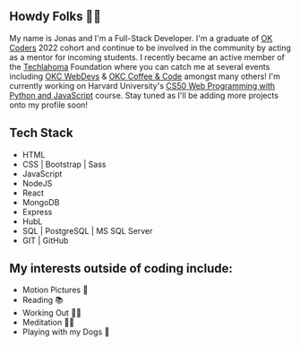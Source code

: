 ## Howdy Folks 👋🏼
My name is Jonas and I'm a Full-Stack Developer. I'm a graduate of <a href="https://www.okcoders.com/">OK Coders</a> 2022 cohort and continue to be involved in the community by acting as a mentor for incoming students. I recently became an active member of the <a href="https://www.techlahoma.org/">Techlahoma</a> Foundation where you can catch me at several events including <a href="https://www.meetup.com/OKCWebDevs/">OKC WebDevs</a> & <a href="https://www.meetup.com/okccoffeeandcode/">OKC Coffee & Code</a> amongst many others! I'm currently working on Harvard University's <a href="https://www.edx.org/course/cs50s-web-programming-with-python-and-javascript">CS50 Web Programming with Python and JavaScript</a> course. Stay tuned as I'll be adding more projects onto my profile soon! 


<h2>Tech Stack</h2>
  <ul>
    <li>HTML</li>
    <li>CSS | Bootstrap | Sass </li>
    <li>JavaScript</li>
    <li>NodeJS</li>
    <li>React</li>
    <li>MongoDB</li>
    <li>Express</li>
    <li>HubL</li>
    <li>SQL | PostgreSQL | MS SQL Server</li>
    <li>GIT | GitHub</li>
  </ul>
  
  <h2>My interests outside of coding include:</h2>
  <ul>
    <li>Motion Pictures 🎥</li>
    <li>Reading 📚</li>
    <li>Working Out 🏃🏻</li>
    <li>Meditation 🧎🏻</li>
    <li>Playing with my Dogs 🐾</li>
  </ul>


<!--
**jonas-arroyo/jonas-arroyo** is a ✨ _special_ ✨ repository because its `README.md` (this file) appears on your GitHub profile.

Here are some ideas to get you started:

- 🔭 I’m currently working on ...
- 🌱 I’m currently learning ...
- 👯 I’m looking to collaborate on ...
- 🤔 I’m looking for help with ...
- 💬 Ask me about ...
- 📫 How to reach me: ...
- 😄 Pronouns: ...
- ⚡ Fun fact: ...
-->
